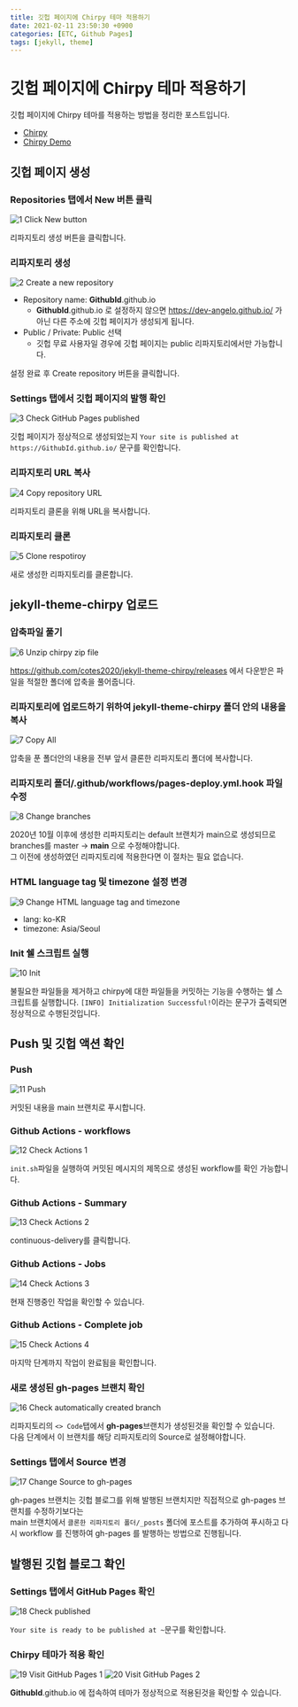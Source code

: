 ```yaml
---
title: 깃헙 페이지에 Chirpy 테마 적용하기
date: 2021-02-11 23:50:30 +0900
categories: [ETC, Github Pages]
tags: [jekyll, theme]
---
```


# 깃헙 페이지에 Chirpy 테마 적용하기

깃헙 페이지에 Chirpy 테마를 적용하는 방법을 정리한 포스트입니다.

- [Chirpy](https://github.com/cotes2020/jekyll-theme-chirpy)
- [Chirpy Demo](https://chirpy.cotes.info/)

## 깃헙 페이지 생성

### Repositories 탭에서 New 버튼 클릭

![1 Click New button](https://user-images.githubusercontent.com/58318174/107635262-2cffc100-6cae-11eb-958d-c4b453421a1a.png)

리파지토리 생성 버튼을 클릭합니다.

### 리파지토리 생성

![2 Create a new repository](https://user-images.githubusercontent.com/58318174/107635264-2d985780-6cae-11eb-97b9-fe0b0191620c.png)

- Repository name: **GithubId**.github.io
  - **GithubId**.github.io 로 설정하지 않으면 https://dev-angelo.github.io/ 가 아닌 다른 주소에 깃헙 페이지가 생성되게 됩니다.
- Public / Private: Public 선택
  - 깃헙 무료 사용자일 경우에 깃헙 페이지는 public 리파지토리에서만 가능합니다.

설정 완료 후 Create repository 버튼을 클릭합니다.

### Settings 탭에서 깃헙 페이지의 발행 확인

![3 Check GitHub Pages published](https://user-images.githubusercontent.com/58318174/107635266-2d985780-6cae-11eb-8899-df66d9e56623.png)

깃헙 페이지가 정상적으로 생성되었는지 `Your site is published at https://GithubId.github.io/` 문구를 확인합니다.

### 리파지토리 URL 복사

![4 Copy repository URL](https://user-images.githubusercontent.com/58318174/107635268-2e30ee00-6cae-11eb-8ff8-bb2b20d2acff.png)

리파지토리 클론을 위해 URL을 복사합니다.

### 리파지토리 클론

![5 Clone respotiroy](https://user-images.githubusercontent.com/58318174/107635269-2e30ee00-6cae-11eb-80d4-e0f9218f68f9.png)

새로 생성한 리파지토리를 클론합니다.

## jekyll-theme-chirpy 업로드

### 압축파일 풀기

![6 Unzip chirpy zip file](https://user-images.githubusercontent.com/58318174/107635271-2ec98480-6cae-11eb-89d5-c0551d92e06e.png)

https://github.com/cotes2020/jekyll-theme-chirpy/releases 에서 다운받은 파일을 적절한 폴더에 압축을 풀어줍니다.

### 리파지토리에 업로드하기 위하여 jekyll-theme-chirpy 폴더 안의 내용을 복사

![7 Copy All](https://user-images.githubusercontent.com/58318174/107635273-2ec98480-6cae-11eb-923c-e9f5dc871388.png)

압축을 푼 폴더안의 내용을 전부 앞서 클론한 리파지토리 폴더에 복사합니다.

### 리파지토리 폴더/.github/workflows/pages-deploy.yml.hook 파일 수정

![8 Change branches](https://user-images.githubusercontent.com/58318174/107635275-2f621b00-6cae-11eb-8b2d-ea412614db68.png)

2020년 10월 이후에 생성한 리파지토리는 default 브랜치가 main으로 생성되므로 branches를 master -> **main** 으로 수정해야합니다.  
그 이전에 생성하였던 리파지토리에 적용한다면 이 절차는 필요 없습니다.

### HTML language tag 및 timezone 설정 변경

![9 Change HTML language tag and timezone](https://user-images.githubusercontent.com/58318174/107635277-2f621b00-6cae-11eb-9a40-6483367f8088.png)

- lang: ko-KR
- timezone: Asia/Seoul

### Init 쉘 스크립트 실행

![10 Init](https://user-images.githubusercontent.com/58318174/107635278-2ffab180-6cae-11eb-917a-570973ba1790.png)

불필요한 파일들을 제거하고 chirpy에 대한 파일들을 커밋하는 기능을 수행하는 쉘 스크립트를 실행합니다.
`[INFO] Initialization Successful!`이라는 문구가 출력되면 정상적으로 수행된것입니다.

## Push 및 깃헙 액션 확인

### Push

![11 Push](https://user-images.githubusercontent.com/58318174/107635280-2ffab180-6cae-11eb-9c40-4eef11aae640.png)

커밋된 내용을 main 브랜치로 푸시합니다.

### Github Actions - workflows

![12 Check Actions 1](https://user-images.githubusercontent.com/58318174/107635248-296c3a00-6cae-11eb-9cf1-0a8e1f2c5e0a.png)

`init.sh`파일을 실행하여 커밋된 메시지의 제목으로 생성된 workflow를 확인 가능합니다.

### Github Actions - Summary

![13 Check Actions 2](https://user-images.githubusercontent.com/58318174/107635251-2a04d080-6cae-11eb-8a13-e1c8636d0e64.png)

continuous-delivery를 클릭합니다.

### Github Actions - Jobs

![14 Check Actions 3](https://user-images.githubusercontent.com/58318174/107635254-2a9d6700-6cae-11eb-8444-474651e1bf00.png)

현재 진행중인 작업을 확인할 수 있습니다.

### Github Actions - Complete job

![15 Check Actions 4](https://user-images.githubusercontent.com/58318174/107635255-2a9d6700-6cae-11eb-87f1-6252bd07fdfc.png)

마지막 단계까지 작업이 완료됨을 확인합니다.

### 새로 생성된 gh-pages 브랜치 확인

![16 Check automatically created branch](https://user-images.githubusercontent.com/58318174/107635256-2b35fd80-6cae-11eb-987b-96dcbb046edc.png)

리파지토리의 `<> Code`탭에서 **gh-pages**브랜치가 생성된것을 확인할 수 있습니다.  
다음 단계에서 이 브랜치를 해당 리파지토리의 Source로 설정해야합니다.

### Settings 탭에서 Source 변경

![17 Change Source to gh-pages](https://user-images.githubusercontent.com/58318174/107635257-2b35fd80-6cae-11eb-9915-da333065f8d4.png)

gh-pages 브랜치는 깃헙 블로그를 위해 발행된 브랜치지만 직접적으로 gh-pages 브랜치를 수정하기보다는  
main 브랜치에서 `클론한 리파지토리 폴더/_posts` 폴더에 포스트를 추가하여 푸시하고 다시 workflow 를 진행하여 gh-pages 를 발행하는 방법으로 진행됩니다.

## 발행된 깃헙 블로그 확인

### Settings 탭에서 GitHub Pages 확인

![18 Check published](https://user-images.githubusercontent.com/58318174/107635258-2bce9400-6cae-11eb-88d7-3563dfbfa44c.png)

`Your site is ready to be published at ~`문구를 확인합니다.

### Chirpy 테마가 적용 확인

![19 Visit GitHub Pages 1](https://user-images.githubusercontent.com/58318174/107635259-2c672a80-6cae-11eb-90fd-a35455c66c05.png)
![20 Visit GitHub Pages 2](https://user-images.githubusercontent.com/58318174/107635261-2c672a80-6cae-11eb-852b-d20e3769e339.gif)

**GithubId**.github.io 에 접속하여 테마가 정상적으로 적용된것을 확인할 수 있습니다.
